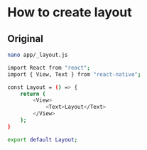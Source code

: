 # How to create layout

## Original

```bash
nano app/_layout.js
```

```bash
import React from "react";
import { View, Text } from "react-native";

const Layout = () => {
    return (
        <View>
            <Text>Layout</Text>
        </View>
    );
}

export default Layout;
```